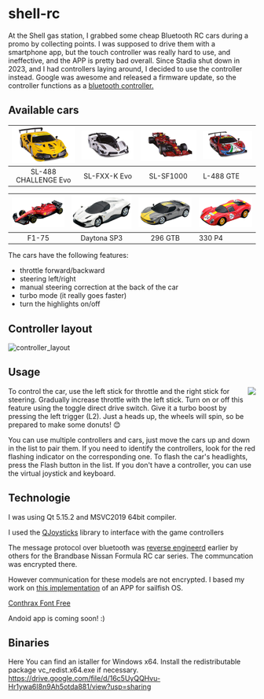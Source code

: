 # shell-rc
At the Shell gas station, I grabbed some cheap Bluetooth RC cars during a promo by collecting points. I was supposed to drive them with a smartphone app, but the touch controller was really hard to use, and ineffective, and the APP is pretty bad overall. Since Stadia shut down in 2023, and I had controllers laying around, I decided to use the controller instead. Google was awesome and released a firmware update, so the controller functions as a [bluetooth controller.](https://stadia.google.com/controller/)

## Available cars
![car1](/cars/488-challenge-evo.png) |![car1](/cars/FXX-K-EVO.png) | ![car1](/cars/SF1000-Tuscan-GP-Ferrari-1000.png) | ![car1](/cars/SL-488%20GTE.png)
:--------:|:--------:|:--------:|:---------
SL-488 CHALLENGE Evo | SL-FXX-K Evo | SL-SF1000 | L-488 GTE

![car1](/cars/F1-75.png) |![car1](/cars/Daytona%20SP3.png) | ![car1](/cars/296%20GTB.png) | ![car1](/cars/330-P4.png)
:--------:|:--------:|:--------:|:---------
F1-75 | Daytona SP3 | 296 GTB | 330 P4

The cars have the following features:
* throttle forward/backward
* steering left/right
* manual steering correction at the back of the car
* turbo mode (it really goes faster)
* turn the highlights on/off
## Controller layout
![controller_layout](https://user-images.githubusercontent.com/96885207/215869592-64300917-0e33-4351-b163-09addbdf1487.png)

## Usage
<img src="https://user-images.githubusercontent.com/96885207/215851652-4090a1ca-239e-4263-9931-8a3c9e96c3f7.png" align="right"/>
To control the car, use the left stick for throttle and the right stick for steering. Gradually increase throttle with the left stick. Turn on or off this feature using the toggle direct drive switch. Give it a turbo boost by pressing the left trigger (L2). Just a heads up, the wheels will spin, so be prepared to make some donuts! 😊

You can use multiple controllers and cars, just move the cars up and down in the list to pair them. If you need to identify the controllers, look for the red flashing indicator on the corresponding one. To flash the car's headlights, press the Flash button in the list. If you don't have a controller, you can use the virtual joystick and keyboard.
<br clear="right"/>

## Technologie
I was using Qt 5.15.2 and MSVC2019 64bit compiler.

I used the [QJoysticks](https://github.com/alex-spataru/QJoysticks) library to interface with the game controllers
 
The message protocol over bluetooth was [reverse engineerd](https://gist.github.com/scrool/e79d6a4cb50c26499746f4fe473b3768) earlier by others for the Brandbase Nissan Formula RC car series. The communcation was encrypted there.

However communication for these models are not encrypted. I based my work on [this implementation](https://github.com/martonmiklos/sailfish-ble-rc) of an APP for sailfish OS.

[Conthrax Font Free](https://www.freefonts.io/conthrax-font-free-download)

Andoid app is coming soon! :)

## Binaries
Here You can find an istaller for Windows x64. Install the redistributable package vc_redist.x64.exe if necessary.
https://drive.google.com/file/d/16c5UyQQHvu-Hr1ywa6I8n9Ah5otda881/view?usp=sharing
